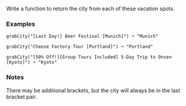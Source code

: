 Write a function to return the city from each of these vacation spots.


### Examples ###
    grabCity("[Last Day!] Beer Festival [Munich]") ➞ "Munich"

    grabCity("Cheese Factory Tour [Portland]") ➞ "Portland"

    grabCity("[50% Off!][Group Tours Included] 5-Day Trip to Onsen [Kyoto]") ➞ "Kyoto"


### Notes ###
There may be additional brackets, but the city will always be in the last bracket pair.